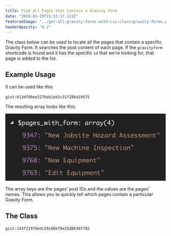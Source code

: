 ```yaml
---
title: Find All Pages that Contain a Gravity Form
date: "2019-03-29T15:33:17.121Z"
featuredImage: "../get-all-gravity-forms-with-css-class/gravity-forms.png"
headerOpacity: "0.2"
---
```


The class below can be used to locate all the pages that contain a specific Gravity Form. It searches the post content of each page. If the `gravityform` shortcode is found and it has the specific `id` that we’re looking for, that page is added to the list.

## Example Usage

It can be used like this:

`gist:613df98ee2276ab1eb1c31f28ba19575`

The resulting array looks like this:

![Gravity Forms shortcode locator](./gravity-form-shortcode-locator.jpg)

The array keys are the pages’ post IDs and the values are the pages’ names. This allows you to quickly tell which pages contain a particular Gravity Form.

## The Class

`gist:143f21976bdc19c66bf8e25d8636f792`
